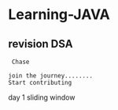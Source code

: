 # Learning-JAVA

## revision DSA


     Chase

    join the journey........
    Start contributing



day 1
     sliding window

